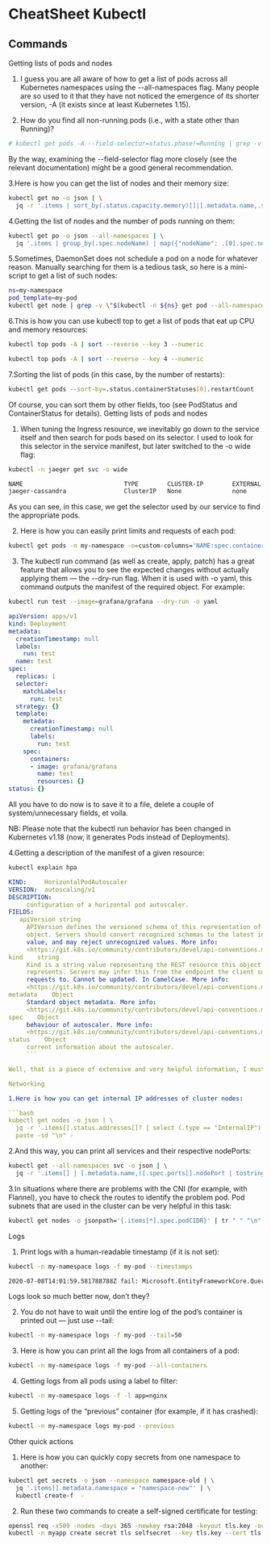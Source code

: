 # CheatSheet Kubectl

## Commands

Getting lists of pods and nodes

1. I guess you are all aware of how to get a list of pods across all Kubernetes namespaces using the --all-namespaces flag. Many people are so used to it that they have not noticed the emergence of its shorter version, -A (it exists since at least Kubernetes 1.15).

2. How do you find all non-running pods (i.e., with a state other than Running)?

```bash
# kubectl get pods -A --field-selector=status.phase!=Running | grep -v Complete
```

By the way, examining the --field-selector flag more closely (see the relevant documentation) might be a good general recommendation.

3.Here is how you can get the list of nodes and their memory size:

```bash
kubectl get no -o json | \
  jq -r '.items | sort_by(.status.capacity.memory)[]|[.metadata.name,.status.capacity.memory]| @tsv'
  ```

4.Getting the list of nodes and the number of pods running on them:

```bash
kubectl get po -o json --all-namespaces | \
  jq '.items | group_by(.spec.nodeName) | map({"nodeName": .[0].spec.nodeName, "count": length}) | sort_by(.count)'
  ````

5.Sometimes, DaemonSet does not schedule a pod on a node for whatever reason. Manually searching for them is a tedious task, so here is a mini-script to get a list of such nodes:

```bash
ns=my-namespace
pod_template=my-pod
kubectl get node | grep -v \"$(kubectl -n ${ns} get pod --all-namespaces -o wide | fgrep ${pod_template} | awk '{print $8}' | xargs -n 1 echo -n "\|" | sed 's/[[:space:]]*//g')\"
```

6.This is how you can use kubectl top to get a list of pods that eat up CPU and memory resources:

```bash
kubectl top pods -A | sort --reverse --key 3 --numeric
```

```bash
kubectl top pods -A | sort --reverse --key 4 --numeric
```

7.Sorting the list of pods (in this case, by the number of restarts):

```bash
kubectl get pods --sort-by=.status.containerStatuses[0].restartCount
```

Of course, you can sort them by other fields, too (see PodStatus and ContainerStatus for details).
Getting lists of pods and nodes


1. When tuning the Ingress resource, we inevitably go down to the service itself and then search for pods based on its selector. I used to look for this selector in the service manifest, but later switched to the -o wide flag:

```bash
kubectl -n jaeger get svc -o wide
```
```bash
NAME                            TYPE        CLUSTER-IP        EXTERNAL-IP   PORT(S)                                  AGE   SELECTOR
jaeger-cassandra                ClusterIP   None              none        9042/TCP                                 77d   app=cassandracluster,cassandracluster=jaeger-cassandra,cluster=jaeger-cassandra
```

As you can see, in this case, we get the selector used by our service to find the appropriate pods.

2. Here is how you can easily print limits and requests of each pod:

```bash
kubectl get pods -n my-namespace -o=custom-columns='NAME:spec.containers[*].name,MEMREQ:spec.containers[*].resources.requests.memory,MEMLIM:spec.containers[*].resources.limits.memory,CPUREQ:spec.containers[*].resources.requests.cpu,CPULIM:spec.containers[*].resources.limits.cpu'
```

3. The kubectl run command (as well as create, apply, patch) has a great feature that allows you to see the expected changes without actually applying them — the --dry-run flag. When it is used with -o yaml, this command outputs the manifest of the required object. For example:

```bash
kubectl run test --image=grafana/grafana --dry-run -o yaml
```

```yaml
apiVersion: apps/v1
kind: Deployment
metadata:
  creationTimestamp: null
  labels:
    run: test
  name: test
spec:
  replicas: 1
  selector:
    matchLabels:
      run: test
  strategy: {}
  template:
    metadata:
      creationTimestamp: null
      labels:
        run: test
    spec:
      containers:
      - image: grafana/grafana
        name: test
        resources: {}
status: {}
```

All you have to do now is to save it to a file, delete a couple of system/unnecessary fields, et voila.

NB: Please note that the kubectl run behavior has been changed in Kubernetes v1.18 (now, it generates Pods instead of Deployments). 

4.Getting a description of the manifest of a given resource:

```bash
kubectl explain hpa
```

```yaml
KIND:     HorizontalPodAutoscaler
VERSION:  autoscaling/v1
DESCRIPTION:
     configuration of a horizontal pod autoscaler.
FIELDS:
   apiVersion string
     APIVersion defines the versioned schema of this representation of an
     object. Servers should convert recognized schemas to the latest internal
     value, and may reject unrecognized values. More info:
     <https://git.k8s.io/community/contributors/devel/api-conventions.md#resources>
kind    string
     Kind is a string value representing the REST resource this object
     represents. Servers may infer this from the endpoint the client submits
     requests to. Cannot be updated. In CamelCase. More info:
     <https://git.k8s.io/community/contributors/devel/api-conventions.md#types-kinds>
metadata    Object
     Standard object metadata. More info:
     <https://git.k8s.io/community/contributors/devel/api-conventions.md#metadata>
spec    Object
     behaviour of autoscaler. More info:
     <https://git.k8s.io/community/contributors/devel/api-conventions.md#spec-and-status>.
status    Object
     current information about the autoscaler.
     ```

Well, that is a piece of extensive and very helpful information, I must say.

Networking

1.Here is how you can get internal IP addresses of cluster nodes:

```bash
kubectl get nodes -o json | \
  jq -r '.items[].status.addresses[]? | select (.type == "InternalIP") | .address' | \
  paste -sd "\n" -
```

2.And this way, you can print all services and their respective nodePorts:

```bash
kubectl get --all-namespaces svc -o json | \
  jq -r '.items[] | [.metadata.name,([.spec.ports[].nodePort | tostring ] | join("|"))]| @tsv'
  ```

3.In situations where there are problems with the CNI (for example, with Flannel), you have to check the routes to identify the problem pod. Pod subnets that are used in the cluster can be very helpful in this task:

```bash
kubectl get nodes -o jsonpath='{.items[*].spec.podCIDR}' | tr " " "\n"
```

Logs

1. Print logs with a human-readable timestamp (if it is not set):

```bash
kubectl -n my-namespace logs -f my-pod --timestamps
```

```bash
2020-07-08T14:01:59.581788788Z fail: Microsoft.EntityFrameworkCore.Query[10100]
```

Logs look so much better now, don’t they?

2. You do not have to wait until the entire log of the pod’s container is printed out — just use --tail:

```bash
kubectl -n my-namespace logs -f my-pod --tail=50
```

3. Here is how you can print all the logs from all containers of a pod:

```bash
kubectl -n my-namespace logs -f my-pod --all-containers
```

4. Getting logs from all pods using a label to filter:

```bash
kubectl -n my-namespace logs -f -l app=nginx
```

5. Getting logs of the “previous” container (for example, if it has crashed):

```bash
kubectl -n my-namespace logs my-pod --previous
```

Other quick actions

1. Here is how you can quickly copy secrets from one namespace to another:

```bash
kubectl get secrets -o json --namespace namespace-old | \
  jq '.items[].metadata.namespace = "namespace-new"' | \
  kubectl create-f  -
  ```

2. Run these two commands to create a self-signed certificate for testing:

```bash
openssl req -x509 -nodes -days 365 -newkey rsa:2048 -keyout tls.key -out tls.crt -subj "/CN=grafana.mysite.ru/O=MyOrganization"
kubectl -n myapp create secret tls selfsecret --key tls.key --cert tls.crt.
```
